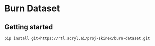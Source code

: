 # Burn Dataset

## Getting started

`pip install git+https://rtl.acryl.ai/proj-skinex/burn-dataset.git`
